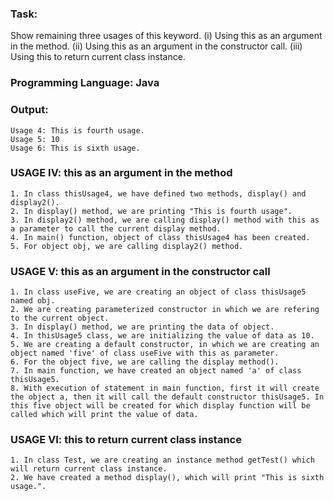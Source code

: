 ### Task: 
Show remaining three usages of this keyword.
        (i) Using this as an argument in the method.
        (ii) Using this as an argument in the constructor call.
        (iii) Using this to return current class instance.

### Programming Language: Java

### Output: 
    Usage 4: This is fourth usage.
    Usage 5: 10
    Usage 6: This is sixth usage.

### USAGE IV: this as an argument in the method
    1. In class thisUsage4, we have defined two methods, display() and display2().
    2. In display() method, we are printing "This is fourth usage".
    3. In display2() method, we are calling display() method with this as a parameter to call the current display method.
    4. In main() function, object of class thisUsage4 has been created.
    5. For object obj, we are calling display2() method.

### USAGE V: this as an argument in the constructor call
    1. In class useFive, we are creating an object of class thisUsage5 named obj.
    2. We are creating parameterized constructor in which we are refering to the current object.
    3. In display() method, we are printing the data of object.
    4. In thisUsage5 class, we are initializing the value of data as 10.
    5. We are creating a default constructor, in which we are creating an object named 'five' of class useFive with this as parameter.
    6. For the object five, we are calling the display method().
    7. In main function, we have created an object named 'a' of class thisUsage5.
    8. With execution of statement in main function, first it will create the object a, then it will call the default constructor thisUsage5. In this five object will be created for which display function will be called which will print the value of data.

### USAGE VI: this to return current class instance
    1. In class Test, we are creating an instance method getTest() which will return current class instance.
    2. We have created a method display(), which will print "This is sixth usage.".
